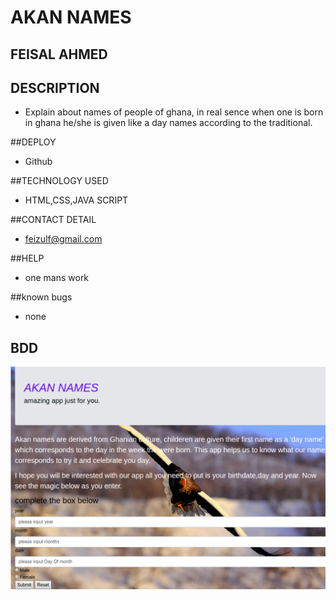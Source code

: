 # AKAN NAMES


## FEISAL AHMED


## DESCRIPTION
- Explain about names of people of ghana, in real sence when one is
  born in ghana he/she is given like a day names according to the 
  traditional.


##DEPLOY
- Github


##TECHNOLOGY USED
- HTML,CSS,JAVA SCRIPT


##CONTACT DETAIL
- feizulf@gmail.com


##HELP
- one mans work 


##known bugs
- none


## BDD
![snapshot](images/home.jpg)